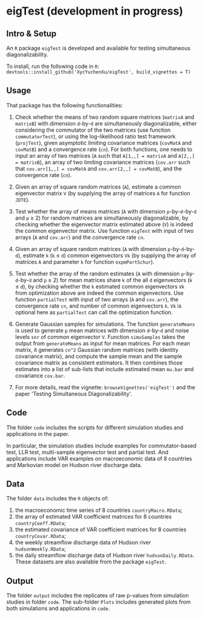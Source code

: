 # eigTest (development in progress)

## Intro & Setup
An `R` package `eigTest` is developed and available for testing simultaneous diagonalizability.

To install, run the following code in `R`:
`devtools::install_github('XycYuchenXu/eigTest', build_vignettes = T)`

## Usage
That package has the following functionalities:

1. Check whether the means of two random square matrices (`matrixA` and `matrixB`) with dimension `d`-by-`d` are simultaneously diagonalizable, either considering the commutator of the two matrices (use function `commutatorTest`), or using the log-likelihood ratio test framework (`projTest`), given asymptotic limiting covariance matrices (`covMatA` and `covMatB`) and a convergence rate (`cn`). For both functions, one needs to input an array of two matrices (`A` such that `A[1,,] = matrixA` and `A[2,,] = matrixB`), an array of two limiting covariance matrices (`cov.arr` such that `cov.arr[1,,] = covMatA` and `cov.arr[2,,] = covMatB`), and the convergence rate (`cn`).

2. Given an array of square random matrices (`A`), estimate a common eigenvector matrix `V` (by supplying the array of matrices `A` for function `JDTE`).

3. Test whether the array of means matrices (`A` with dimension `p`-by-`d`-by-`d` and `p` ≥ 2) for random matrices are simultaneously diagonalizable, by checking whether the eigenvector matrix estimated above (`V`) is indeed the common eigenvector matrix. Use function `eigTest` with input of two arrays (`A` and `cov.arr`) and the convergence rate `cn`.

4. Given an array of square random matrices (`A` with dimension `p`-by-`d`-by-`d`), estimate `k` (`k` ≤ `d`) common eigenvectors `Vk` (by supplying the array of matrices `A` and parameter `k` for function `expmPartSchur`).

5. Test whether the array of the random estimates (`A` with dimension `p`-by-`d`-by-`d` and `p` ≥ 2) for mean matrices share `k` of the all `d` eigenvectors (`k` ≤ `d`), by checking whether the `k` estimated common eigenvectors `Vk` from optimization above are indeed the common eigenvectors. Use function `partialTest` with input of two arrays (`A` and `cov.arr`), the convergence rate `cn`, and number of common eigenvectors `k`. `Vk` is optional here as `partialTest` can call the optimization function.

6. Generate Gaussian samples for simulations. The function `generateMeans` is used to generate `p` mean matrices with dimension `d`-by-`d` and noise levels `snr` of common eigenvector `V`. Function `simuSamples` takes the output from `generateMeans` as input for mean matrices. For each mean matrix, it generates `cn^2` Gaussian random matrices (with identity covariance matrix), and compute the sample mean and the sample covariance matrix as consistent estimators. It then combines those estimates into a list of sub-lists that include estimated mean `mu.bar` and covariance `cov.bar`.

7. For more details, read the vignette: `browseVignettes('eigTest')` and the paper 'Testing Simultaneous Diagonalizability'.

## Code
The folder `code` includes the scripts for different simulation studies and applications in the paper.

In particular, the simulation studies include examples for commutator-based test, LLR test, multi-sample eigenvector test and partial test. And applications include VAR examples on macroeconomic data of 8 countries and Markovian model on Hudson river discharge data.

## Data
The folder `data` includes the `R` objects of:
1. the macroeconomic time series of 8 countries `countryMacro.RData`;
2. the array of estimated VAR coefficient matrices for 8 countries `countryCoeff.RData`;
3. the estimated covariance of VAR coefficient matrices for 8 countries `countryCovar.RData`;
4. the weekly streamflow discharge data of Hudson river `hudsonWeekly.RData`;
5. the daily streamflow discharge data of Hudson river `hudsonDaily.RData`.
These datasets are also available from the package `eigTest`.

## Output
The folder `output` includes the replicates of raw p-values from simulation studies in folder `code`. The sub-folder `Plots` includes generated plots from both simulations and applications in `code`.
